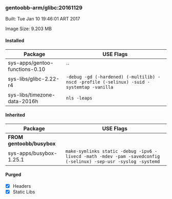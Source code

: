 ### gentoobb-arm/glibc:20161129
Built: Tue Jan 10 19:46:01 ART 2017

Image Size: 9.203 MB
#### Installed
Package | USE Flags
--------|----------
sys-apps/gentoo-functions-0.10 | ``
sys-libs/glibc-2.22-r4 | `-debug -gd (-hardened) (-multilib) -nscd -profile (-selinux) -suid -systemtap -vanilla`
sys-libs/timezone-data-2016h | `nls -leaps`
#### Inherited
Package | USE Flags
--------|----------
**FROM gentoobb/busybox** |
sys-apps/busybox-1.25.1 | `make-symlinks static -debug -ipv6 -livecd -math -mdev -pam -savedconfig (-selinux) -sep-usr -syslog -systemd`

#### Purged
- [x] Headers
- [x] Static Libs
